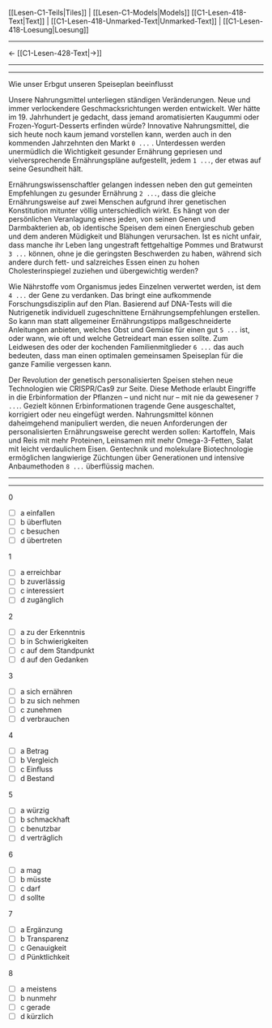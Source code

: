    [[Lesen-C1-Teils|Tiles]] | [[Lesen-C1-Models|Models]]
   [[C1-Lesen-418-Text|Text]]  | [[C1-Lesen-418-Unmarked-Text|Unmarked-Text]] | [[C1-Lesen-418-Loesung|Loesung]]

---

←         [[C1-Lesen-428-Text|→]]

---
---

Wie unser Erbgut unseren Speiseplan beeinflusst

Unsere Nahrungsmittel unterliegen ständigen Veränderungen. Neue und immer verlockendere Geschmacksrichtungen werden entwickelt. Wer hätte im 19. Jahrhundert je gedacht, dass jemand aromatisierten Kaugummi oder Frozen-Yogurt-Desserts erfinden würde? Innovative Nahrungsmittel, die sich heute noch kaum jemand vorstellen kann, werden auch in den kommenden Jahrzehnten den Markt `0 ...` . Unterdessen werden unermüdlich die Wichtigkeit gesunder Ernährung gepriesen und vielversprechende Ernährungspläne aufgestellt, jedem `1 ...`, der etwas auf seine Gesundheit hält.

Ernährungswissenschaftler gelangen indessen neben den gut gemeinten Empfehlungen zu gesunder Ernährung `2 ...`, dass die gleiche Ernährungsweise auf zwei Menschen aufgrund ihrer genetischen Konstitution mitunter völlig unterschiedlich wirkt. Es hängt von der persönlichen Veranlagung eines jeden, von seinen Genen und Darmbakterien ab, ob identische Speisen dem einen Energieschub geben und dem anderen Müdigkeit und Blähungen verursachen. Ist es nicht unfair, dass manche ihr Leben lang ungestraft fettgehaltige Pommes und Bratwurst `3 ...` können, ohne je die geringsten Beschwerden zu haben, während sich andere durch fett- und salzreiches Essen einen zu hohen Cholesterinspiegel zuziehen und übergewichtig werden?

Wie Nährstoffe vom Organismus jedes Einzelnen verwertet werden, ist dem `4 ...` der Gene zu verdanken. Das bringt eine aufkommende Forschungsdisziplin auf den Plan. Basierend auf DNA-Tests will die Nutrigenetik individuell zugeschnittene Ernährungsempfehlungen erstellen. So kann man statt allgemeiner Ernährungstipps maßgeschneiderte Anleitungen anbieten, welches Obst und Gemüse für einen gut `5 ...` ist, oder wann, wie oft und welche Getreideart man essen sollte. Zum Leidwesen des oder der kochenden Familienmitglieder `6 ...` das auch bedeuten, dass man einen optimalen gemeinsamen Speiseplan für die ganze Familie vergessen kann.

Der Revolution der genetisch personalisierten Speisen stehen neue Technologien wie CRISPR/Cas9 zur Seite. Diese Methode erlaubt Eingriffe in die Erbinformation der Pflanzen – und nicht nur – mit nie da gewesener `7 ...`. Gezielt können Erbinformationen tragende Gene ausgeschaltet, korrigiert oder neu eingefügt werden. Nahrungsmittel können daheimgehend manipuliert werden, die neuen Anforderungen der personalisierten Ernährungsweise gerecht werden sollen: Kartoffeln, Mais und Reis mit mehr Proteinen, Leinsamen mit mehr Omega-3-Fetten, Salat mit leicht verdaulichem Eisen. Gentechnik und molekulare Biotechnologie ermöglichen langwierige Züchtungen über Generationen und intensive Anbaumethoden `8 ...` überflüssig machen.

---
---

0  
- [ ] a einfallen  
- [ ] b überfluten  
- [ ] c besuchen  
- [ ] d übertreten  

1  
- [ ] a erreichbar  
- [ ] b zuverlässig  
- [ ] c interessiert  
- [ ] d zugänglich  

2  
- [ ] a zu der Erkenntnis  
- [ ] b in Schwierigkeiten  
- [ ] c auf dem Standpunkt  
- [ ] d auf den Gedanken  

3  
- [ ] a sich ernähren  
- [ ] b zu sich nehmen  
- [ ] c zunehmen  
- [ ] d verbrauchen  

4  
- [ ] a Betrag  
- [ ] b Vergleich  
- [ ] c Einfluss  
- [ ] d Bestand  

5  
- [ ] a würzig  
- [ ] b schmackhaft  
- [ ] c benutzbar  
- [ ] d verträglich  

6  
- [ ] a mag  
- [ ] b müsste  
- [ ] c darf  
- [ ] d sollte  

7  
- [ ] a Ergänzung  
- [ ] b Transparenz  
- [ ] c Genauigkeit  
- [ ] d Pünktlichkeit  

8  
- [ ] a meistens  
- [ ] b nunmehr  
- [ ] c gerade  
- [ ] d kürzlich  